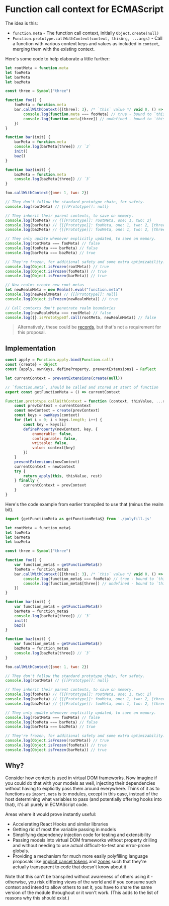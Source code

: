 # Function call context for ECMAScript

The idea is this:

- `function.meta` - The function call context, initially `Object.create(null)`
- `Function.prototype.callWithContext(context, thisArg, ...args)` - Call a function with various context keys and values as included in `context`, merging them with the existing context.

Here's some code to help elaborate a little further:

```js
let rootMeta = function.meta
let fooMeta
let barMeta
let bazMeta

const three = Symbol("three")

function foo() {
    fooMeta = function.meta
    bar.callWithContext({[three]: 3}, /* `this` value */ void 0, () => {
        console.log(function.meta === fooMeta) // true - bound to `this` context
        console.log(function.meta[three]) // undefined - bound to `this` context
    })
}

function bar(init) {
    barMeta = function.meta
    console.log(barMeta[three]) // `3`
    init()
    baz()
}

function baz(init) {
    bazMeta = function.meta
    console.log(bazMeta[three]) // `3`
}

foo.callWithContext({one: 1, two: 2})

// They don't follow the standard prototype chain, for safety.
console.log(rootMeta) // {[[Prototype]]: null}

// They inherit their parent contexts, to save on memory.
console.log(fooMeta) // {[[Prototype]]: rootMeta, one: 1, two: 2}
console.log(barMeta) // {[[Prototype]]: fooMeta, one: 1, two: 2, [three]: 3}
console.log(bazMeta) // {[[Prototype]]: fooMeta, one: 1, two: 2, [three]: 3}

// They only update whenever explicitly updated, to save on memory.
console.log(rootMeta === fooMeta) // false
console.log(fooMeta === barMeta) // false
console.log(barMeta === bazMeta) // true

// They're frozen, for additional safety and some extra optimizability.
console.log(Object.isFrozen(rootMeta)) // true
console.log(Object.isFrozen(fooMeta)) // true
console.log(Object.isFrozen(barMeta)) // true

// New realms create new root metas
let newRealmMeta = new Realm().eval("function.meta")
console.log(newRealmMeta) // {[[Prototype]]: null}
console.log(Object.isFrozen(newRealmMeta)) // true

// Call contexts don't penetrate realm boundaries
console.log(newRealmMeta === rootMeta) // false
console.log({}.isPrototypeOf.call(rootMeta, newRealmMeta)) // false
```

> Alternatively, these could be [records](https://github.com/tc39/proposal-record-tuple), but that's not a requirement for this proposal.

## Implementation

```js
const apply = Function.apply.bind(Function.call)
const {create} = Object
const {apply, ownKeys, defineProperty, preventExtensions} = Reflect

let currentContext = preventExtensions(create(null))

// `function.meta`, should be called and stored at start of function
export const getFunctionMeta = () => currentContext

Function.prototype.callWithContext = function (context, thisValue, ...rest) {
    const prevContext = currentContext
    const newContext = create(prevContext)
    const keys = ownKeys(context)
    for (let i = 0; i < keys.length; i++) {
        const key = keys[i]
        defineProperty(newContext, key, {
            enumerable: false,
            configurable: false,
            writable: false,
            value: context[key]
        })
    }
    preventExtensions(newContext)
    currentContext = newContext
    try {
        return apply(this, thisValue, rest)
    } finally {
        currentContext = prevContext
    }
}
```

Here's the code example from earlier transpiled to use that (minus the realm bit).

```js
import {getFunctionMeta as getFunctionMeta$} from './polyfill.js'

let rootMeta = function_meta$
let fooMeta
let barMeta
let bazMeta

const three = Symbol("three")

function foo() {
    var function_meta$ = getFunctionMeta$()
    fooMeta = function_meta$
    bar.callWithContext({[three]: 3}, /* `this` value */ void 0, () => {
        console.log(function_meta$ === fooMeta) // true - bound to `this` context
        console.log(function_meta$[three]) // undefined - bound to `this` context
    })
}

function bar(init) {
    var function_meta$ = getFunctionMeta$()
    barMeta = function_meta$
    console.log(barMeta[three]) // `3`
    init()
    baz()
}

function baz(init) {
    var function_meta$ = getFunctionMeta$()
    bazMeta = function_meta$
    console.log(bazMeta[three]) // `3`
}

foo.callWithContext({one: 1, two: 2})

// They don't follow the standard prototype chain, for safety.
console.log(rootMeta) // {[[Prototype]]: null}

// They inherit their parent contexts, to save on memory.
console.log(fooMeta) // {[[Prototype]]: rootMeta, one: 1, two: 2}
console.log(barMeta) // {[[Prototype]]: fooMeta, one: 1, two: 2, [three]: 3}
console.log(bazMeta) // {[[Prototype]]: fooMeta, one: 1, two: 2, [three]: 3}

// They only update whenever explicitly updated, to save on memory.
console.log(rootMeta === fooMeta) // false
console.log(fooMeta === barMeta) // false
console.log(barMeta === bazMeta) // true

// They're frozen, for additional safety and some extra optimizability.
console.log(Object.isFrozen(rootMeta)) // true
console.log(Object.isFrozen(fooMeta)) // true
console.log(Object.isFrozen(barMeta)) // true
```

## Why?

Consider how context is used in virtual DOM frameworks. Now imagine if you could do that with your models as well, injecting their dependencies without having to explicitly pass them around everywhere. Think of it as to functions as `import.meta` is to modules, except in this case, instead of the host determining what variables to pass (and potentially offering hooks into that), it's all purely in ECMAScript code.

Areas where it would prove instantly useful:

- Accelerating React Hooks and similar libraries
- Getting rid of most the variable passing in models
- Simplifying dependency injection code for testing and extensibility
- Passing models into virtual DOM frameworks without property drilling and without needing to use actual difficult-to-test and error-prone globals.
- Providing a mechanism for much more easily polyfilling language proposals like [implicit cancel tokens](https://github.com/tc39/proposal-cancellation/issues/28) and [zones](https://github.com/domenic/zones/tree/eb65c6d43b452a877c24561cd64c6901e790ecf0) such that they're actually transparent to code that doesn't know about it

Note that this can't be transpiled without awareness of others using it - otherwise, you risk differing views of the world and if you consume such context and intend to allow others to set it, you have to share the same version of the module throughout or it won't work. (This adds to the list of reasons why this should exist.)
